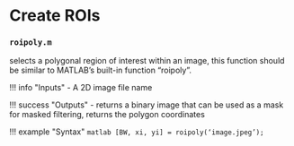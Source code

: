 # Create ROIs

### `roipoly.m`

selects a polygonal region of interest within an image, this function should be similar to MATLAB’s built-in function “roipoly”.

!!! info "Inputs"
    - A 2D image file name

!!! success "Outputs"
    - returns a binary image that can be used as a mask for masked filtering, returns the polygon coordinates

!!! example "Syntax"
    ```matlab
    [BW, xi, yi] = roipoly(‘image.jpeg’);
    ```